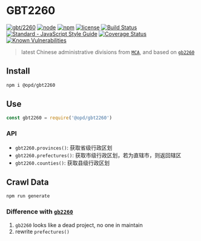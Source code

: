 # GBT2260

[![gbt/2260](https://img.shields.io/static/v1?label=GB/T&message=2260&color=brightgreen)](http://www.gb688.cn/bzgk/gb/newGbInfo?hcno=C9C488FD717AFDCD52157F41C3302C6D)
[![node](https://img.shields.io/node/v/@opd/gbt2260.svg)](https://www.npmjs.com/package/@opd/gbt2260)
[![npm](https://img.shields.io/npm/v/@opd/gbt2260.svg)](https://www.npmjs.com/package/@opd/gbt2260)
[![license](https://img.shields.io/npm/l/@opd/gbt2260.svg)](https://github.com/open-data-plan/gbt2260/blob/master/LICENSE)
[![Build Status](https://travis-ci.org/open-data-plan/gbt2260.svg?branch=master)](https://travis-ci.org/open-data-plan/gbt2260)
[![Standard - JavaScript Style Guide](https://img.shields.io/badge/code_style-standard-brightgreen.svg)](http://standardjs.com/)
[![Coverage Status](https://coveralls.io/repos/github/open-data-plan/gbt2260/badge.svg?branch=master)](https://coveralls.io/github/open-data-plan/gbt2260?branch=master)
[![Known Vulnerabilities](https://snyk.io/test/github/open-data-plan/gbt2260/badge.svg?targetFile=package.json)](https://snyk.io/test/github/open-data-plan/gbt2260?targetFile=package.json)

> latest Chinese administrative divisions from [`MCA`](https://www.mca.gov.cn/n156/n2679/index.html), and based on [`gb2260`](https://github.com/cn/GB2260.js)

## Install

```bash
npm i @opd/gbt2260
```

## Use

```js
const gbt2260 = require('@opd/gbt2260')
```

### API

- `gbt2260.provinces()`: 获取省级行政区划
- `gbt2260.prefectures()`: 获取市级行政区划，若为直辖市，则返回辖区
- `gbt2260.counties()`: 获取县级行政区划

## Crawl Data

```bash
npm run generate
```

### Difference with [`gb2260`](https://github.com/cn/GB2260.js)

1. `gb2260` looks like a dead project, no one in maintain
2. rewrite `prefectures()`
